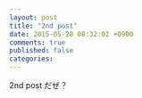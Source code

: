```yaml
---
layout: post
title: "2nd post"
date: 2015-05-28 08:32:02 +0900
comments: true
published: false
categories: 
---
```


2nd post だぜ？
